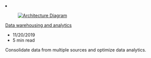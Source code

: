 <!-- This file is automatically generated by build/architectures/build_index.py. Any updates will be lost. -->

<!-- markdownlint-disable MD033 -->

<li class="grid-item item-column" data-categories="Analytics Databases ">
<article class="card">
    <div class="card-header has-margin-bottom-none" aria-hidden="true">
        <figure class="image diagram has-height-175 has-overflow-hidden level">
            <a href="/azure/architecture/example-scenario/data/data-warehouse"><img src="/azure/architecture/browse/thumbs/data-warehouse.png" class="diagram" alt="Architecture Diagram" data-linktype="relative-path"></a>
        </figure>
    </div>
    <div class="card-content">
        <a class="card-content-title has-margin-top-none" href="/azure/architecture/example-scenario/data/data-warehouse">
            <p>Data warehousing and analytics</p>
        </a>
        <ul class="card-content-metadata">
            <li>11/20/2019</li>
            <li>5 min read</li>
        </ul>
        <p class="card-content-description">Consolidate data from multiple sources and optimize data analytics.</p>
        <div class="bottom-to-top-fade is-hidden-mobile"></div>
    </div>
</article>
</li>

